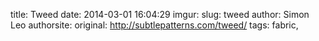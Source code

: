 title: Tweed
date: 2014-03-01 16:04:29
imgur: 
slug: tweed
author: Simon Leo
authorsite: 
original: http://subtlepatterns.com/tweed/
tags: fabric,
